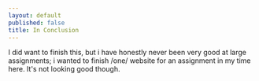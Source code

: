 ```yaml
---
layout: default
published: false
title: In Conclusion
---
```


<!-- Typing this as you sit metres away is unnerving anyway :O --> I did want to finish this, but i have honestly never been very good at large assignments; i wanted to finish /one/ website for an assignment in my time here. It's not looking good though.